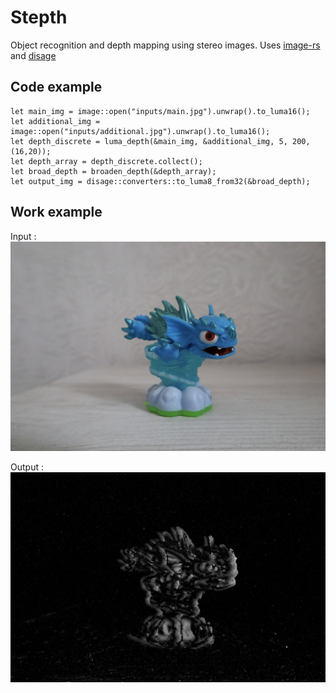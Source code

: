 # Stepth

Object recognition and depth mapping using stereo images.
Uses [image-rs](https://github.com/image-rs) and [disage](https://github.com/ZhavoronkovN/disage)

## Code example

```
let main_img = image::open("inputs/main.jpg").unwrap().to_luma16();
let additional_img = image::open("inputs/additional.jpg").unwrap().to_luma16();
let depth_discrete = luma_depth(&main_img, &additional_img, 5, 200, (16,20));
let depth_array = depth_discrete.collect();
let broad_depth = broaden_depth(&depth_array);
let output_img = disage::converters::to_luma8_from32(&broad_depth);
```

## Work example

Input :
![](assets/main.jpg)

Output :
![](assets/output.jpg)
